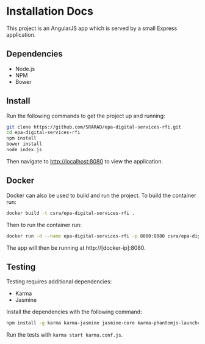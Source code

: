 # Installation Docs
This project is an AngularJS app which is served by a small Express application.

## Dependencies
- Node.js
- NPM
- Bower

## Install
Run the following commands to get the project up and running:

```bash
git clone https://github.com/SRARAD/epa-digital-services-rfi.git
cd epa-digital-services-rfi
npm install
bower install
node index.js
```

Then navigate to [http://localhost:8080](http://localhost:8080) to view the application.

## Docker
Docker can also be used to build and run the project. To build the container run:

```bash
docker build -t csra/epa-digital-services-rfi .
```

Then to run the container run:

```bash
docker run -d --name epa-digital-services-rfi -p 8080:8080 csra/epa-digital-services-rfi
```

The app will then be running at http://[docker-ip]:8080.

## Testing
Testing requires additional dependencies:
- Karma
- Jasmine

Install the dependencies with the following command:

```bash
npm install -g karma karma-jasmine jasmine-core karma-phantomjs-launcher
```

Run the tests with `karma start karma.conf.js`.
